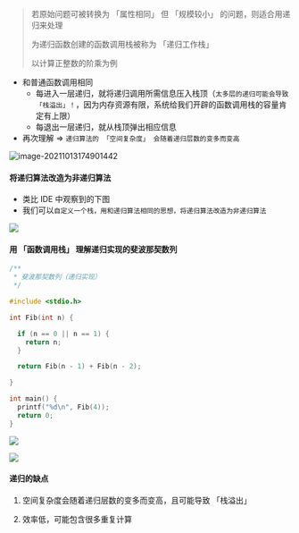 

> 若原始问题可被转换为 「属性相同」 但 「规模较小」 的问题，则适合用递归来处理
>
> 为递归函数创建的函数调用栈被称为 「递归工作栈」
>
> 以计算正整数的阶乘为例

- 和普通函数调用相同
  - 每进入一层递归，就将递归调用所需信息压入栈顶（`太多层的递归可能会导致 「栈溢出」！`，因为内存资源有限，系统给我们开辟的函数调用栈的容量肯定有上限）
  - 每退出一层递归，就从栈顶弹出相应信息
- 再次理解 => `递归算法的 「空间复杂度」 会随着递归层数的变多而变高`

![image-20211013174901442](https://gitee.com/pj-l/imgs-1/raw/master/screenShot/image-20211013174901442.png)

#### 将递归算法改造为非递归算法

- 类比 IDE 中观察到的下图
- 我们可以`自定义一个栈，用和递归算法相同的思想，将递归算法改造为非递归算法`

<img src="https://gitee.com/pj-l/imgs-1/raw/master/screenShot/image-20211013175528281.png"></img>

#### 用 「函数调用栈」 理解递归实现的斐波那契数列

```c
/**
 * 斐波那契数列（递归实现）
 */

#include <stdio.h>

int Fib(int n) {

  if (n == 0 || n == 1) {
    return n;
  }  

  return Fib(n - 1) + Fib(n - 2);

}

int main() {
  printf("%d\n", Fib(4));
  return 0;
}
```

<img src="https://gitee.com/pj-l/imgs-1/raw/master/screenShot/image-20211013222421559.png"></img>

<img src="https://gitee.com/pj-l/imgs-1/raw/master/screenShot/image-20211013223037401.png"></img>

#### 递归的缺点

1. 空间复杂度会随着递归层数的变多而变高，且可能导致 「栈溢出」

2. 效率低，可能包含很多重复计算
